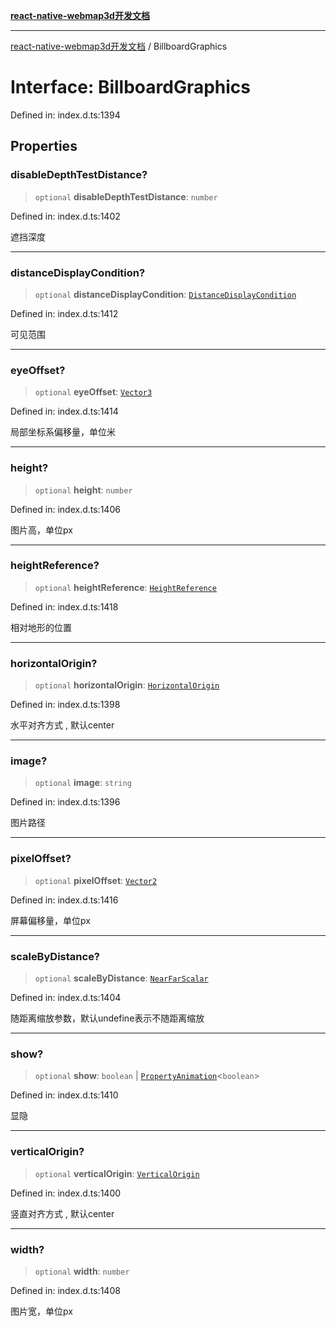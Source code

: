 [**react-native-webmap3d开发文档**](../README.md)

***

[react-native-webmap3d开发文档](../globals.md) / BillboardGraphics

# Interface: BillboardGraphics

Defined in: index.d.ts:1394

## Properties

### disableDepthTestDistance?

> `optional` **disableDepthTestDistance**: `number`

Defined in: index.d.ts:1402

遮挡深度

***

### distanceDisplayCondition?

> `optional` **distanceDisplayCondition**: [`DistanceDisplayCondition`](DistanceDisplayCondition.md)

Defined in: index.d.ts:1412

可见范围

***

### eyeOffset?

> `optional` **eyeOffset**: [`Vector3`](Vector3.md)

Defined in: index.d.ts:1414

局部坐标系偏移量，单位米

***

### height?

> `optional` **height**: `number`

Defined in: index.d.ts:1406

图片高，单位px

***

### heightReference?

> `optional` **heightReference**: [`HeightReference`](../enumerations/HeightReference.md)

Defined in: index.d.ts:1418

相对地形的位置

***

### horizontalOrigin?

> `optional` **horizontalOrigin**: [`HorizontalOrigin`](../enumerations/HorizontalOrigin.md)

Defined in: index.d.ts:1398

水平对齐方式 , 默认center

***

### image?

> `optional` **image**: `string`

Defined in: index.d.ts:1396

图片路径

***

### pixelOffset?

> `optional` **pixelOffset**: [`Vector2`](Vector2.md)

Defined in: index.d.ts:1416

屏幕偏移量，单位px

***

### scaleByDistance?

> `optional` **scaleByDistance**: [`NearFarScalar`](NearFarScalar.md)

Defined in: index.d.ts:1404

随距离缩放参数，默认undefine表示不随距离缩放

***

### show?

> `optional` **show**: `boolean` \| [`PropertyAnimation`](PropertyAnimation.md)\<`boolean`\>

Defined in: index.d.ts:1410

显隐

***

### verticalOrigin?

> `optional` **verticalOrigin**: [`VerticalOrigin`](../enumerations/VerticalOrigin.md)

Defined in: index.d.ts:1400

竖直对齐方式 , 默认center

***

### width?

> `optional` **width**: `number`

Defined in: index.d.ts:1408

图片宽，单位px
